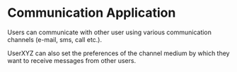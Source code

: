 # Communication Application

Users can communicate with other user using various communication channels (e-mail, sms, call etc.).

UserXYZ can also set the preferences of the channel medium by which they want to receive messages from other users.  